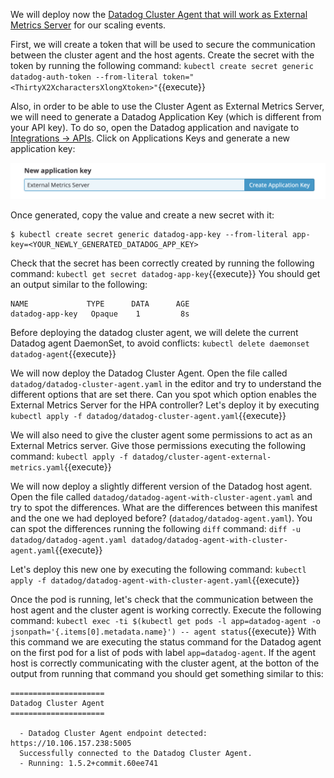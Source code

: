 We will deploy now the [Datadog Cluster Agent that will work as External Metrics Server](https://docs.datadoghq.com/agent/cluster_agent/external_metrics/) for our scaling events.

First, we will create a token that will be used to secure the communication between the cluster agent and the host agents. Create the secret with the token by running the following command: `kubectl create secret generic datadog-auth-token --from-literal token="<ThirtyX2XcharactersXlongXtoken>"`{{execute}}

Also, in order to be able to use the Cluster Agent as External Metrics Server, we will need to generate a Datadog Application Key (which is different from your API key). To do so, open the Datadog application and navigate to [Integrations -> APIs](https://app.datadoghq.com/account/settings#api). Click on Applications Keys and generate a new application key:

![Screenshot of App Key](autoscaling-k8s/assets/app_key.png)

Once generated, copy the value and create a new secret with it:

```
$ kubectl create secret generic datadog-app-key --from-literal app-key=<YOUR_NEWLY_GENERATED_DATADOG_APP_KEY>
```

Check that the secret has been correctly created by running the following command: `kubectl get secret datadog-app-key`{{execute}} You should get an output similar to the following:

```
NAME             TYPE      DATA      AGE
datadog-app-key   Opaque    1         8s
```

Before deploying the datadog cluster agent, we will delete the current Datadog agent DaemonSet, to avoid conflicts: `kubectl delete daemonset datadog-agent`{{execute}}

We will now deploy the Datadog Cluster Agent. Open the file called `datadog/datadog-cluster-agent.yaml` in the editor and try to understand the different options that are set there. Can you spot which option enables the External Metrics Server for the HPA controller? Let's deploy it by executing `kubectl apply -f datadog/datadog-cluster-agent.yaml`{{execute}}

We will also need to give the cluster agent some permissions to act as an External Metrics server. Give those permissions executing the following command: `kubectl apply -f datadog/cluster-agent-external-metrics.yaml`{{execute}}

We will now deploy a slightly different version of the Datadog host agent. Open the file called `datadog/datadog-agent-with-cluster-agent.yaml` and try to spot the differences. What are the differences between this manifest and the one we had deployed before? (`datadog/datadog-agent.yaml`). You can spot the differences running the following `diff` command: `diff -u datadog/datadog-agent.yaml datadog/datadog-agent-with-cluster-agent.yaml`{{execute}}

Let's deploy this new one by executing the following command: `kubectl apply -f datadog/datadog-agent-with-cluster-agent.yaml`{{execute}}

Once the pod is running, let's check that the communication between the host agent and the cluster agent is working correctly. Execute the following command: `kubectl exec -ti $(kubectl get pods -l app=datadog-agent -o jsonpath='{.items[0].metadata.name}') -- agent status`{{execute}} With this command we are executing the status command for the Datadog agent on the first pod for a list of pods with label `app=datadog-agent`. If the agent host is correctly communicating with the cluster agent, at the botton of the output from running that command you should get something similar to this:

```
=====================
Datadog Cluster Agent
=====================

  - Datadog Cluster Agent endpoint detected: https://10.106.157.238:5005
  Successfully connected to the Datadog Cluster Agent.
  - Running: 1.5.2+commit.60ee741
```
